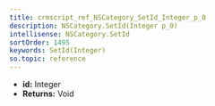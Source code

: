 ```yaml
---
title: crmscript_ref_NSCategory_SetId_Integer_p_0
description: NSCategory.SetId(Integer p_0)
intellisense: NSCategory.SetId
sortOrder: 1495
keywords: SetId(Integer)
so.topic: reference
---
```



* **id:** Integer
* **Returns:** Void



